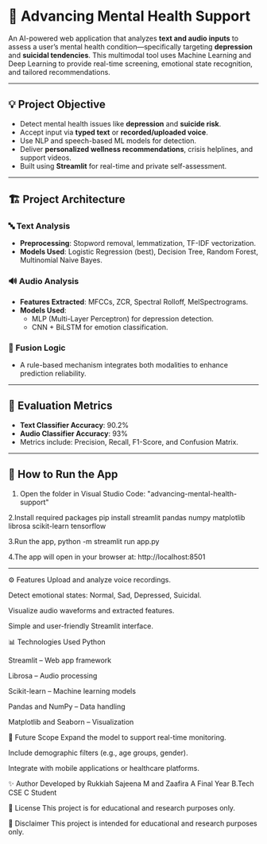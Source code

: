 # 🧠 Advancing Mental Health Support

An AI-powered web application that analyzes **text and audio inputs** to assess a user’s mental health condition—specifically targeting **depression** and **suicidal tendencies**. This multimodal tool uses Machine Learning and Deep Learning to provide real-time screening, emotional state recognition, and tailored recommendations.

---

## 💡 Project Objective

- Detect mental health issues like **depression** and **suicide risk**.
- Accept input via **typed text** or **recorded/uploaded voice**.
- Use NLP and speech-based ML models for detection.
- Deliver **personalized wellness recommendations**, crisis helplines, and support videos.
- Built using **Streamlit** for real-time and private self-assessment.

---

## 🏗️ Project Architecture

### 🔤 Text Analysis
- **Preprocessing**: Stopword removal, lemmatization, TF-IDF vectorization.
- **Models Used**: Logistic Regression (best), Decision Tree, Random Forest, Multinomial Naive Bayes.

### 🔊 Audio Analysis
- **Features Extracted**: MFCCs, ZCR, Spectral Rolloff, MelSpectrograms.
- **Models Used**:
  - MLP (Multi-Layer Perceptron) for depression detection.
  - CNN + BiLSTM for emotion classification.

### 🧩 Fusion Logic
- A rule-based mechanism integrates both modalities to enhance prediction reliability.

---

## 🧪 Evaluation Metrics

- **Text Classifier Accuracy**: 90.2%
- **Audio Classifier Accuracy**: 93%
- Metrics include: Precision, Recall, F1-Score, and Confusion Matrix.

---

## 🚀 How to Run the App

1. Open the folder in Visual Studio Code: "advancing-mental-health-support"

2.Install required packages pip install streamlit  pandas numpy matplotlib librosa scikit-learn tensorflow

3.Run the app, python -m streamlit run app.py

4.The app will open in your browser at: http://localhost:8501

---

⚙️ Features
Upload and analyze voice recordings.

Detect emotional states: Normal, Sad, Depressed, Suicidal.

Visualize audio waveforms and extracted features.

Simple and user-friendly Streamlit interface.

📊 Technologies Used
Python

Streamlit – Web app framework

Librosa – Audio processing

Scikit-learn – Machine learning models

Pandas and NumPy – Data handling

Matplotlib and Seaborn – Visualization

🧪 Future Scope
Expand the model to support real-time monitoring.

Include demographic filters (e.g., age groups, gender).

Integrate with mobile applications or healthcare platforms.

✨ Author
Developed by Rukkiah Sajeena M and Zaafira A
Final Year B.Tech CSE C Student

📌 License
This project is for educational and research purposes only.

📌 Disclaimer
This project is intended for educational and research purposes only.

